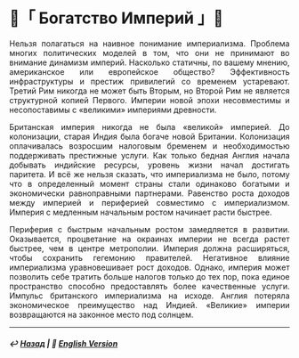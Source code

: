 # 👑「 Богатство Империй 」👑

<p align="justify">Нельзя полагаться на наивное понимание империализма. Проблема многих политических моделей в том, что они не принимают во внимание динамизм империй. Насколько статичны, по вашему мнению, американское или европейское общество? Эффективность инфраструктуры и престиж привилегий со временем устаревают. Третий Рим никогда не может быть Вторым, но Второй Рим не является структурной копией Первого. Империи новой эпохи несовместимы и несопоставимы с «великими» империями древности.</p>

<p align="justify">Британская империя никогда не была «великой» империей. До колонизации, старая Индия была богаче новой Британии. Колонизация оплачивалась возросшим налоговым бременем и необходимостью поддерживать престижные услуги. Как только бедная Англия начала добывать индийские ресурсы, уровень жизни начал достигать паритета. И всё же нельзя сказать, что империализма не было, потому что в определенный момент страны стали одинаково богатыми и экономически равноправными партнерами. Равенство роста доходов между империей и периферией совместимо с империализмом. Империя с медленным начальным ростом начинает расти быстрее. </p>

<p align="justify">Периферия с быстрым начальным ростом замедляется в развитии. Оказывается, процветание на окраинах империи не всегда растет быстрее, чем в центре метрополии. Империя должна расширяться, чтобы сохранить гегемонию правителей. Негативное влияние империализма уравновешивает рост доходов. Однако, империя может позволить себе тратить больше налогов только до тех пор, пока единое пространство способно предоставлять более качественные услуги. Импульс британского империализма на исходе. Англия потеряла экономическое преимущество над Индией. «Великие» империи возвращаются на законное место под солнцем.</p>

***

##### ↩️ [Назад](index-2.md) | 🗽 [English Version](wealth_of_empires.md) 

